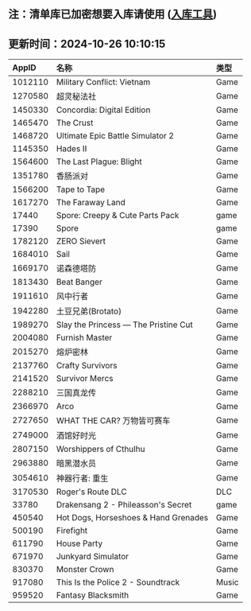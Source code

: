 ## 注：清单库已加密想要入库请使用 ([入库工具](https://github.com/BlankTMing/ManifestAutoUpdate/releases))

## 更新时间：2024-10-26 10:10:15
| AppID | 名称 | 类型  |
| :-------------------- | :----------------------------- | :----------- |
| 1012110 | Military Conflict: Vietnam| Game |
| 1270580 | 超灵秘法社| Game |
| 1450330 | Concordia: Digital Edition| Game |
| 1465470 | The Crust| Game |
| 1468720 | Ultimate Epic Battle Simulator 2| Game |
| 1145350 | Hades II| Game |
| 1564600 | The Last Plague: Blight| Game |
| 1351780 | 香肠派对| Game |
| 1566200 | Tape to Tape| Game |
| 1617270 | The Faraway Land| Game |
| 17440 | Spore: Creepy & Cute Parts Pack| game |
| 17390 | Spore| game |
| 1782120 | ZERO Sievert| Game |
| 1684010 | Sail| Game |
| 1669170 | 诺森德塔防| Game |
| 1813430 | Beat Banger| Game |
| 1911610 | 风中行者| Game |
| 1942280 | 土豆兄弟(Brotato)| Game |
| 1989270 | Slay the Princess — The Pristine Cut| Game |
| 2004080 | Furnish Master| Game |
| 2015270 | 熔炉密林| Game |
| 2137760 | Crafty Survivors| Game |
| 2141520 | Survivor Mercs| Game |
| 2288210 | 三国真龙传| Game |
| 2366970 | Arco| Game |
| 2727650 | WHAT THE CAR? 万物皆可赛车| Game |
| 2749000 | 酒馆好时光| Game |
| 2807150 | Worshippers of Cthulhu| Game |
| 2963880 | 暗黑潜水员| Game |
| 3054610 | 神器行者: 重生| Game |
| 3170530 | Roger's Route DLC| DLC |
| 33780 | Drakensang 2 - Phileasson's Secret| game |
| 450540 | Hot Dogs, Horseshoes & Hand Grenades| Game |
| 500190 | Firefight| Game |
| 611790 | House Party| Game |
| 671970 | Junkyard Simulator| Game |
| 830370 | Monster Crown| Game |
| 917080 | This Is the Police 2 - Soundtrack| Music |
| 959520 | Fantasy Blacksmith| Game |
